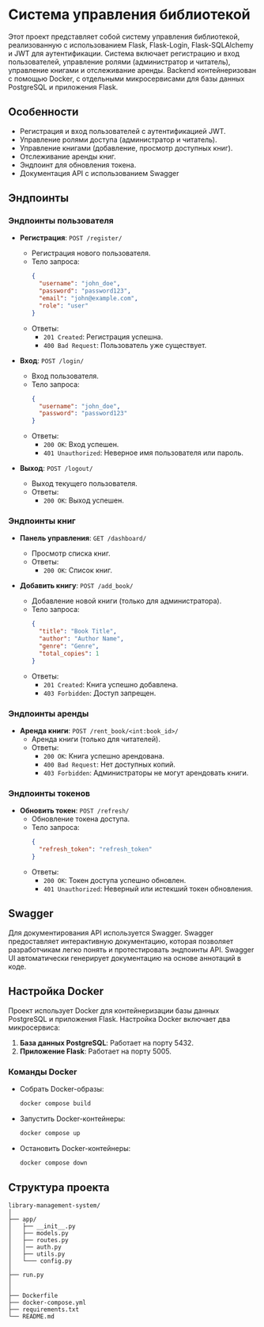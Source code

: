 # Система управления библиотекой

Этот проект представляет собой систему управления библиотекой, реализованную с использованием Flask, Flask-Login, Flask-SQLAlchemy и JWT для аутентификации. Система включает регистрацию и вход пользователей, управление ролями (администратор и читатель), управление книгами и отслеживание аренды. Backend контейнеризован с помощью Docker, с отдельными микросервисами для базы данных PostgreSQL и приложения Flask.

## Особенности

- Регистрация и вход пользователей с аутентификацией JWT.
- Управление ролями доступа (администратор и читатель).
- Управление книгами (добавление, просмотр доступных книг).
- Отслеживание аренды книг.
- Эндпоинт для обновления токена.
- Документация API с использованием Swagger

## Эндпоинты

### Эндпоинты пользователя

- **Регистрация**: `POST /register/`
  - Регистрация нового пользователя.
  - Тело запроса:
    ```json
    {
      "username": "john_doe",
      "password": "password123",
      "email": "john@example.com",
      "role": "user"
    }
    ```
  - Ответы:
    - `201 Created`: Регистрация успешна.
    - `400 Bad Request`: Пользователь уже существует.

- **Вход**: `POST /login/`
  - Вход пользователя.
  - Тело запроса:
    ```json
    {
      "username": "john_doe",
      "password": "password123"
    }
    ```
  - Ответы:
    - `200 OK`: Вход успешен.
    - `401 Unauthorized`: Неверное имя пользователя или пароль.

- **Выход**: `POST /logout/`
  - Выход текущего пользователя.
  - Ответы:
    - `200 OK`: Выход успешен.

### Эндпоинты книг

- **Панель управления**: `GET /dashboard/`
  - Просмотр списка книг.
  - Ответы:
    - `200 OK`: Список книг.

- **Добавить книгу**: `POST /add_book/`
  - Добавление новой книги (только для администратора).
  - Тело запроса:
    ```json
    {
      "title": "Book Title",
      "author": "Author Name",
      "genre": "Genre",
      "total_copies": 1
    }
    ```
  - Ответы:
    - `201 Created`: Книга успешно добавлена.
    - `403 Forbidden`: Доступ запрещен.

### Эндпоинты аренды

- **Аренда книги**: `POST /rent_book/<int:book_id>/`
  - Аренда книги (только для читателей).
  - Ответы:
    - `200 OK`: Книга успешно арендована.
    - `400 Bad Request`: Нет доступных копий.
    - `403 Forbidden`: Администраторы не могут арендовать книги.

### Эндпоинты токенов

- **Обновить токен**: `POST /refresh/`
  - Обновление токена доступа.
  - Тело запроса:
    ```json
    {
      "refresh_token": "refresh_token"
    }
    ```
  - Ответы:
    - `200 OK`: Токен доступа успешно обновлен.
    - `401 Unauthorized`: Неверный или истекший токен обновления.

## Swagger

Для документирования API используется Swagger. Swagger предоставляет интерактивную документацию, которая позволяет разработчикам легко понять и протестировать эндпоинты API. Swagger UI автоматически генерирует документацию на основе аннотаций в коде.

## Настройка Docker

Проект использует Docker для контейнеризации базы данных PostgreSQL и приложения Flask. Настройка Docker включает два микросервиса:

1. **База данных PostgreSQL**: Работает на порту 5432.
2. **Приложение Flask**: Работает на порту 5005.

### Команды Docker

- Собрать Docker-образы:
  ```sh
  docker compose build 
  ```

- Запустить Docker-контейнеры:
  ```sh
  docker compose up
  ```

- Остановить Docker-контейнеры:
  ```sh
  docker compose down
  ```

## Структура проекта

```
library-management-system/
│
├── app/
│   ├── __init__.py
│   ├── models.py
│   ├── routes.py
│   │── auth.py
│   ├── utils.py
│   └─── config.py
│
├── run.py
│   
│
├── Dockerfile
├── docker-compose.yml
├── requirements.txt
└── README.md
```
